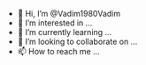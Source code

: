 - 👋 Hi, I’m @Vadim1980Vadim
- 👀 I’m interested in ...
- 🌱 I’m currently learning ...
- 💞️ I’m looking to collaborate on ...
- 📫 How to reach me ...

<!---
Vadim1980Vadim/Vadim1980Vadim is a ✨ special ✨ repository because its `README.md` (this file) appears on your GitHub profile.
You can click the Preview link to take a look at your changes.
--->
